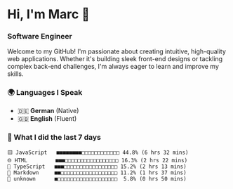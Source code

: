 # Hi, I'm Marc 👋 
### Software Engineer

Welcome to my GitHub! I'm passionate about creating intuitive, high-quality web applications. Whether it's building sleek front-end designs or tackling complex back-end challenges, I'm always eager to learn and improve my skills.  

### 🌍 Languages I Speak  
- 🇩🇪 **German** (Native)  
- 🇬🇧 **English** (Fluent)

### 🤯 What I did the last 7 days

```
🟨 JavaScript   ■■■■■■■■□□□□□□□□□□□□ 44.8% (6 hrs 32 mins)
🌐 HTML         ■■■□□□□□□□□□□□□□□□□□ 16.3% (2 hrs 22 mins)
🔷 TypeScript   ■■■□□□□□□□□□□□□□□□□□ 15.2% (2 hrs 13 mins)
📝 Markdown     ■■□□□□□□□□□□□□□□□□□□ 11.2% (1 hrs 37 mins)
📄 unknown      ■□□□□□□□□□□□□□□□□□□□  5.8% (0 hrs 50 mins)
```